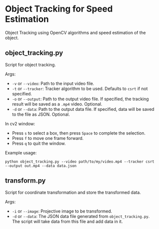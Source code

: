 # Object Tracking for Speed Estimation
Object Tracking using OpenCV algorithms and speed estimation of the object.

## object_tracking.py
Script for object tracking.

Args:
- `-v` or `--video`: Path to the input video file.
- `-t` or `--tracker`: Tracker algorithm to be used. Defaults to `csrt` if not specified.
- `-o` or `--output`: Path to the output video file. If specified, the tracking result will be saved as a `.mp4` video. Optional.
- `-d` or `--data`: Path to the output data file. If specified, data will be saved to the file as JSON. Optional.

In cv2 window:
- Press `s` to select a box, then press `Space` to complete the selection.
- Press `f` to move one frame forward.
- Press `q` to quit the window.

Example usage:
```
python object_tracking.py --video path/to/my/video.mp4 --tracker csrt --output out.mp4 --data data.json
```

## transform.py
Script for coordinate transformation and store the transformed data.

Args:
- `-i` or `--image`: Projective image to be transformed.
- `-d` or `--data`: The JSON data file generated from `object_tracking.py`. The script will take data from this file and add data in it.

